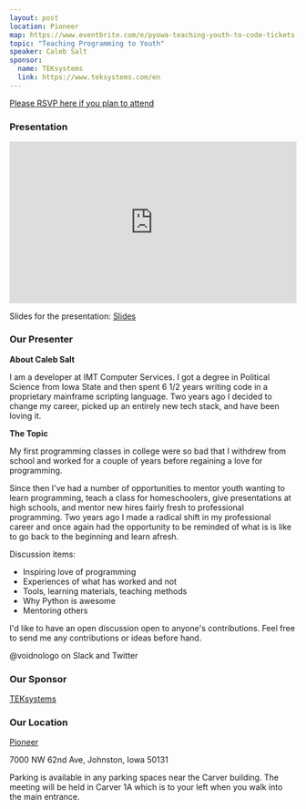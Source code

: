 ```yaml
---
layout: post
location: Pioneer
map: https://www.eventbrite.com/e/pyowa-teaching-youth-to-code-tickets-32325070155#map-target
topic: "Teaching Programming to Youth"
speaker: Caleb Salt
sponsor:
  name: TEKsystems
  link: https://www.teksystems.com/en
---
```


[Please RSVP here if you plan to attend](https://www.eventbrite.com/e/pyowa-teaching-youth-to-code-tickets-32325070155)


### Presentation

<div style="position:relative;height:0;padding-bottom:56.25%">
  <iframe src="https://www.youtube.com/embed/Sy_-SZGFpTI?ecver=2" width="640" height="360" frameborder="0" style="position:absolute;width:100%;height:100%;left:0" allowfullscreen></iframe>
</div>

Slides for the presentation:
[Slides](/static/pdf/TeachYouth.pdf)


### Our Presenter

__About Caleb Salt__

I am a developer at IMT Computer Services.  I got a degree in Political Science from Iowa State and then spent 6 1/2 years writing code in a proprietary mainframe scripting language.  Two years ago I decided to change my career, picked up an entirely new tech stack, and have been loving it.

__The Topic__

My first programming classes in college were so bad that I withdrew from school and worked for a couple of years before regaining a love for programming.

Since then I've had a number of opportunities to mentor youth wanting to learn programming, teach a class for homeschoolers, give presentations at high schools, and mentor new hires fairly fresh to professional programming.  Two years ago I made a radical shift in my professional career and once again had the opportunity to be reminded of what is is like to go back to the beginning and learn afresh.

Discussion items:

- Inspiring love of programming
- Experiences of what has worked and not
- Tools, learning materials, teaching methods
- Why Python is awesome
- Mentoring others

I'd like to have an open discussion open to anyone's contributions.
Feel free to send me any contributions or ideas before hand.

@voidnologo on Slack and Twitter


### Our Sponsor
[TEKsystems](https://www.teksystems.com/en)


### Our Location

[Pioneer](http://www.pioneer.com/)

7000 NW 62nd Ave, Johnston, Iowa 50131

Parking is available in any parking spaces near the Carver building. The meeting will be held in Carver 1A which is to your left when you walk into the main entrance.
